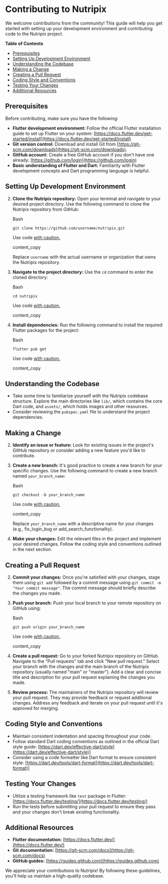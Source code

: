 # Contributing to Nutripix

We welcome contributions from the community! This guide will help you get started with setting up your development environment and contributing code to the Nutripix project.

**Table of Contents**

- [Prerequisites](#prerequisites)
- [Setting Up Development Environment](#setting-up-development-environment)
- [Understanding the Codebase](#understanding-the-codebase)
- [Making a Change](#making-a-change)
- [Creating a Pull Request](#creating-a-pull-request)
- [Coding Style and Conventions](#coding-style-and-conventions)
- [Testing Your Changes](#testing-your-changes)
- [Additional Resources](#additional-resources)

## Prerequisites

Before contributing, make sure you have the following:

- **Flutter development environment:** Follow the official Flutter installation guide to set up Flutter on your system: [https://docs.flutter.dev/get-started/install](https://docs.flutter.dev/get-started/install)
- **Git version control:** Download and install Git from [https://git-scm.com/downloads](https://git-scm.com/downloads).
- **GitHub account:** Create a free GitHub account if you don't have one already: [https://github.com/login](https://github.com/login)
- **Basic understanding of Flutter and Dart:** Familiarity with Flutter development concepts and Dart programming language is helpful.

## Setting Up Development Environment

2. **Clone the Nutripix repository:** Open your terminal and navigate to your desired project directory. Use the following command to clone the Nutripix repository from GitHub:
    
    Bash
    
    ```
    git clone https://github.com/username/nutripix.git
    ```
    
    Use code [with caution.](/faq#coding)
    
    content_copy
    
    Replace `username` with the actual username or organization that owns the Nutripix repository.
    
4. **Navigate to the project directory:** Use the `cd` command to enter the cloned directory:
    
    Bash
    
    ```
    cd nutripix
    ```
    
    Use code [with caution.](/faq#coding)
    
    content_copy
    
6. **Install dependencies:** Run the following command to install the required Flutter packages for the project:
    
    Bash
    
    ```
    flutter pub get
    ```
    
    Use code [with caution.](/faq#coding)
    
    content_copy
    

## Understanding the Codebase

- Take some time to familiarize yourself with the Nutripix codebase structure. Explore the main directories like `lib/`, which contains the core Dart code, and `assets/`, which holds images and other resources.
- Consider reviewing the `pubspec.yaml` file to understand the project dependencies.

## Making a Change

2. **Identify an issue or feature:** Look for existing issues in the project's GitHub repository or consider adding a new feature you'd like to contribute.
    
4. **Create a new branch:** It's good practice to create a new branch for your specific changes. Use the following command to create a new branch named `your_branch_name`:
    
    Bash
    
    ```
    git checkout -b your_branch_name
    ```
    
    Use code [with caution.](/faq#coding)
    
    content_copy
    
    Replace `your_branch_name` with a descriptive name for your changes (e.g., fix_login_bug or add_search_functionality).
    
6. **Make your changes:** Edit the relevant files in the project and implement your desired changes. Follow the coding style and conventions outlined in the next section.
    

## Creating a Pull Request

2. **Commit your changes:** Once you're satisfied with your changes, stage them using `git add` followed by a commit message using `git commit -m "Your commit message"`. The commit message should briefly describe the changes you made.
    
4. **Push your branch:** Push your local branch to your remote repository on GitHub using:
    
    Bash
    
    ```
    git push origin your_branch_name
    ```
    
    Use code [with caution.](/faq#coding)
    
    content_copy
    
6. **Create a pull request:** Go to your forked Nutripix repository on GitHub. Navigate to the "Pull requests" tab and click "New pull request." Select your branch with the changes and the main branch of the Nutripix repository (usually named "main" or "master"). Add a clear and concise title and description for your pull request explaining the changes you made.
    
8. **Review process:** The maintainers of the Nutripix repository will review your pull request. They may provide feedback or request additional changes. Address any feedback and iterate on your pull request until it's approved for merging.
    

## Coding Style and Conventions

- Maintain consistent indentation and spacing throughout your code.
- Follow standard Dart coding conventions as outlined in the official Dart style guide: [https://dart.dev/effective-dart/style](https://dart.dev/effective-dart/style)]
- Consider using a code formatter like Dart format to ensure consistent style: [https://dart.dev/tools/dart-format](https://dart.dev/tools/dart-format)]


## Testing Your Changes

- Utilize a testing framework like `test` package in Flutter: [https://docs.flutter.dev/testing/](https://docs.flutter.dev/testing/)
- Run the tests before submitting your pull request to ensure they pass and your changes don't break existing functionality.

## Additional Resources

- **Flutter documentation:** [https://docs.flutter.dev/](https://docs.flutter.dev/)
- **Git documentation:** [https://git-scm.com/docs](https://git-scm.com/docs)
- **GitHub guides:** [https://guides.github.com](https://guides.github.com)

We appreciate your contributions to Nutripix! By following these guidelines, you'll help us maintain a high-quality codebase.